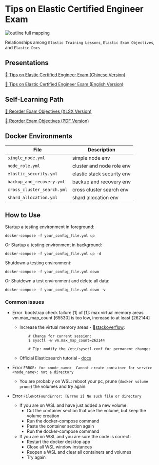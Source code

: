 # Tips on Elastic Certified Engineer Exam

![outline full mapping](./artwork/outline.png)

Relationships among `Elastic Training Lessons`, `Elastic Exam Objectives`, and `Elastic Docs`

## Presentations
[📝 Tips on Elastic Certified Engineer Exam (Chinese Version)](Tips%20on%20Elastic%20Certified%20Engineer%20Exam%20-%20CN.pdf)

[📝 Tips on Elastic Certified Engineer Exam (English Version)](Tips%20on%20Elastic%20Certified%20Engineer%20Exam%20-%20EN.pdf)

## Self-Learning Path
[📝 Reorder Exam Objectives (XLSX Version)](./outline/outline.xlsx)

[📝 Reorder Exam Objectives (PDF Version)](./outline/outline.pdf)
## Docker Environments

| File                        | Description
| ---                         | --
| `single_node.yml`           | simple node env
| `node_role.yml `            | cluster and node role env
| `elastic_security.yml`      | elastic stack security env
| `backup_and_recovery.yml`   | backup and recovery env
| `cross_cluster_search.yml`  | cross cluster search env
| `shard_allocation.yml`      | shard allocation env

## How to Use

Startup a testing environment in foreground:

```
docker-compose -f your_config_file.yml up
```

Or Startup a testing environment in background:

```
docker-compose -f your_config_file.yml up -d
```

Shutdown a testing environment:

```
docker-compose -f your_config_file.yml down
```
Or Shutdown a test environment and delete all data:

```
docker-compose -f your_config_file.yml down -v
```

### Common issues
- Error `bootstrap check failure [1] of [1]: max virtual memory areas vm.max_map_count [65530] is too low, increase to at least [262144]
  - Increase the virtual memory areas - 🔗[stackoverflow](https://stackoverflow.com/a/51448773):
    ```
        # Change for current session: 
        $ sysctl -w vm.max_map_count=262144

        # Tip: modify the /etc/sysctl.conf for permanent changes
    ```
  - Official Elasticsearch tutorial - [docs](https://www.elastic.co/guide/en/elasticsearch/reference/7.13/docker.html#docker-compose-file)

- Error `ERROR: for <node_name>  Cannot create container for service <node_name>: not a directory`
  - You are probably on WSL: reboot your pc, prune (`docker volume prune`) the volumes and try again
- Error `FileNotFoundError: [Errno 2] No such file or directory` 
  - If you are on WSL and have just added a new volume:
    - Cut the container section that use the volume, but keep the volume creation
    - Run the docker-compose command
    - Paste the container section again
    - Run the docker-compose command
  - If you are on WSL and you are sure the code is correct:
    - Restart the docker desktop app
    - Close all WSL window instances
    - Reopen a WSL and clear all containers and volumes
    - Try again
